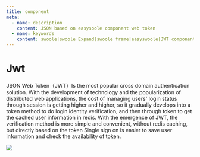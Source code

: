 ```yaml
---
title: component
meta:
  - name: description
    content: JSON based on easysoole component web token
  - name: keywords
    content: swoole|swoole Expand|swoole frame|easyswoole|JWT component
---
```


# Jwt

JSON Web Token（JWT）Is the most popular cross domain authentication solution.
With the development of technology and the popularization of distributed web applications, the cost of managing users' login status through session is getting higher and higher, so it gradually develops into a token method to do login identity verification, and then through token to get the cached user information in redis. With the emergence of JWT, the verification method is more simple and convenient, without redis caching, but directly based on the token Single sign on is easier to save user information and check the availability of token.

![](/En/Images/Passage/Jwt/framework.png)
